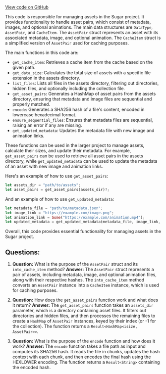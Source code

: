 [View code on GitHub](https://github.com/metaplex-foundation/sugar/src/upload/assets.rs)

This code is responsible for managing assets in the Sugar project. It provides functionality to handle asset pairs, which consist of metadata, images, and optional animations. The main data structures are `DataType`, `AssetPair`, and `CacheItem`. The `AssetPair` struct represents an asset with its associated metadata, image, and optional animation. The `CacheItem` struct is a simplified version of `AssetPair` used for caching purposes.

The main functions in this code are:

- `get_cache_item`: Retrieves a cache item from the cache based on the given path.
- `get_data_size`: Calculates the total size of assets with a specific file extension in the assets directory.
- `list_files`: Lists all files in the assets directory, filtering out directories, hidden files, and optionally including the collection file.
- `get_asset_pairs`: Generates a HashMap of asset pairs from the assets directory, ensuring that metadata and image files are sequential and properly matched.
- `encode`: Generates a SHA256 hash of a file's content, encoded in lowercase hexadecimal format.
- `ensure_sequential_files`: Ensures that metadata files are sequential, raising an error if any are missing.
- `get_updated_metadata`: Updates the metadata file with new image and animation links.

These functions can be used in the larger project to manage assets, calculate their sizes, and update their metadata. For example, `get_asset_pairs` can be used to retrieve all asset pairs in the assets directory, while `get_updated_metadata` can be used to update the metadata of an asset with new image and animation links.

Here's an example of how to use `get_asset_pairs`:

```rust
let assets_dir = "path/to/assets";
let asset_pairs = get_asset_pairs(assets_dir)?;
```

And an example of how to use `get_updated_metadata`:

```rust
let metadata_file = "path/to/metadata.json";
let image_link = "https://example.com/image.png";
let animation_link = Some("https://example.com/animation.mp4");
let updated_metadata = get_updated_metadata(metadata_file, image_link, &animation_link)?;
```

Overall, this code provides essential functionality for managing assets in the Sugar project.
## Questions: 
 1. **Question:** What is the purpose of the `AssetPair` struct and its `into_cache_item` method?
   **Answer:** The `AssetPair` struct represents a pair of assets, including metadata, image, and optional animation files, along with their respective hashes. The `into_cache_item` method converts an `AssetPair` instance into a `CacheItem` instance, which is used for caching purposes.

2. **Question:** How does the `get_asset_pairs` function work and what does it return?
   **Answer:** The `get_asset_pairs` function takes an `assets_dir` parameter, which is a directory containing asset files. It filters out directories and hidden files, and then processes the remaining files to create a `HashMap` of `AssetPair` instances, keyed by their index (or -1 for the collection). The function returns a `Result<HashMap<isize, AssetPair>>`.

3. **Question:** What is the purpose of the `encode` function and how does it work?
   **Answer:** The `encode` function takes a file path as input and computes its SHA256 hash. It reads the file in chunks, updates the hash context with each chunk, and then encodes the final hash using the HEXLOWER encoding. The function returns a `Result<String>` containing the encoded hash.